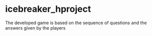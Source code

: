 # icebreaker_hproject
The developed game is based on the sequence of questions and the answers given by the players
